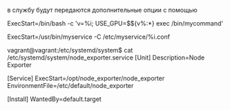 в службу будут передаются дополнительные опции с помощью 

ExecStart=/bin/bash -c 'v=%i; USE_GPU=$${v%:*} exec /bin/mycommand'

ExecStart=/usr/bin/myservice -C /etc/myservice/%i.conf


vagrant@vagrant:/etc/systemd/system$ cat /etc/systemd/system/node_exporter.service
[Unit]
Description=Node Exporter
 
[Service]
ExecStart=/opt/node_exporter/node_exporter
EnvironmentFile=/etc/default/node_exporter
 
[Install]
WantedBy=default.target